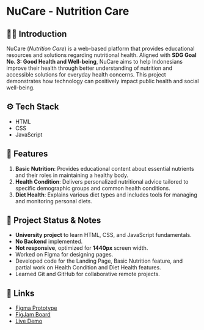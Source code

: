 # NuCare - Nutrition Care

## 🧑‍💻 Introduction
NuCare (*Nutrition Care*) is a web-based platform that provides educational resources and solutions regarding nutritional health. Aligned with **SDG Goal No. 3: Good Health and Well-being**, NuCare aims to help Indonesians improve their health through better understanding of nutrition and accessible solutions for everyday health concerns. This project demonstrates how technology can positively impact public health and social well-being.

## ⚙️ Tech Stack
- HTML
- CSS
- JavaScript

## 🌟 Features
1. **Basic Nutrition**: Provides educational content about essential nutrients and their roles in maintaining a healthy body.
2. **Health Condition**: Delivers personalized nutritional advice tailored to specific demographic groups and common health conditions.
3. **Diet Health**: Explains various diet types and includes tools for managing and monitoring personal diets.

## 🚧 Project Status & Notes
- **University project** to learn HTML, CSS, and JavaScript fundamentals.
- **No Backend** implemented.
- **Not responsive**, optimized for **1440px** screen width.
- Worked on Figma for designing pages.
- Developed code for the Landing Page, Basic Nutrition feature, and partial work on Health Condition and Diet Health features.
- Learned Git and GitHub for collaborative remote projects.

## 🔗 Links
- [Figma Prototype](https://www.figma.com/proto/CKdNDoPyUTAuTyZzQdqqOp/Prototype-Nucare?node-id=0-1&t=ljQnMQQyHGj2ARK3-1)
- [FigJam Board](https://www.figma.com/board/3Lr1FfgRlvqDwl9bA0dt3S/NuCare?node-id=0-1&t=QKfcpsrUjpD4Po69-1)
- [Live Demo](https://pallzzz.github.io/AOL_SE/)
